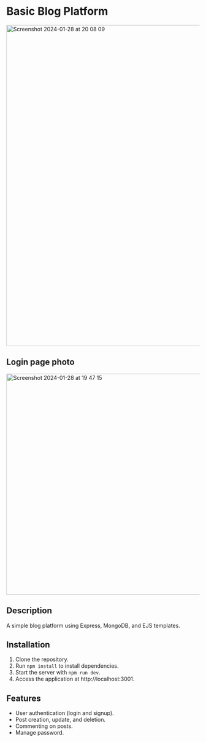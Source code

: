 # Basic Blog Platform
<img width="837" alt="Screenshot 2024-01-28 at 20 08 09" src="https://github.com/garik10/Basic_Blog_Platform/assets/120120468/b47074cf-bafe-4020-b67c-1804e13e2426">




## Login page photo

<img width="576" alt="Screenshot 2024-01-28 at 19 47 15" src="https://github.com/garik10/Basic_Blog_Platform/assets/120120468/75765c01-1e87-4eac-8fed-76d3b8e079c2">


## Description

A simple blog platform using Express, MongoDB, and EJS templates.

## Installation

1. Clone the repository.
2. Run `npm install` to install dependencies.
3. Start the server with `npm run dev`.
4. Access the application at http://localhost:3001.

## Features

- User authentication (login and signup).
- Post creation, update, and deletion.
- Commenting on posts.
- Manage password.
